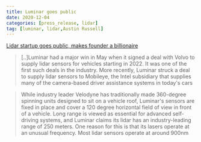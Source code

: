 ```yaml
---
title: Luminar goes public
date: 2020-12-04
categories: [press_release, lidar]
tag: [luminar, lidar,Austin Russell]
---
```


[Lidar startup goes public, makes founder a billionaire](https://arstechnica.com/cars/2020/12/lidar-startup-goes-public-makes-founder-a-billionaire/)

>[..]Luminar had a major win in May when it signed a deal with Volvo to supply lidar sensors for vehicles starting in 2022. 
> It was one of the first such deals in the industry.
> More recently, Luminar struck a deal to supply lidar sensors to Mobileye, the Intel subsidiary that supplies many of 
> the camera-based driver assistance systems in today's cars

> While industry leader Velodyne has traditionally made 360-degree spinning units designed to sit on a vehicle roof, 
> Luminar's sensors are fixed in place and cover a 120 degree horizontal field of view in front of a vehicle.
> Long range is viewed as essential for advanced self-driving systems, and Luminar claims its lidar has an industry-leading 
> range of 250 meters. One reason for this is that its lasers operate at an unusual frequency. Most lidar sensors operate at around 900nm
